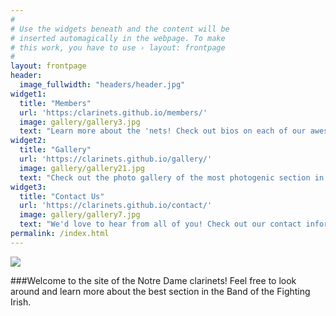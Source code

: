 ```yaml
---
#
# Use the widgets beneath and the content will be
# inserted automagically in the webpage. To make
# this work, you have to use › layout: frontpage
#
layout: frontpage
header:
  image_fullwidth: "headers/header.jpg"
widget1:
  title: "Members"
  url: 'https:/clarinets.github.io/members/'
  image: gallery/gallery3.jpg
  text: "Learn more about the 'nets! Check out bios on each of our awesome section members."
widget2:
  title: "Gallery"
  url: 'https://clarinets.github.io/gallery/'
  image: gallery/gallery21.jpg
  text: "Check out the photo gallery of the most photogenic section in the band!"
widget3:
  title: "Contact Us"
  url: 'https://clarinets.github.io/contact/'
  image: gallery/gallery7.jpg
  text: "We'd love to hear from all of you! Check out our contact information and useful links here."
permalink: /index.html
---
```





<div class="row">
<div class="medium-8 medium-push-4 columns" markdown="1"> 
<img src="{{ site.url }}/images/gallery/gallery2.jpg">
</div><!-- /.medium-4.columns -->
<div class="medium-4 medium-pull-8 columns" markdown="1">

###Welcome to the site of the Notre Dame clarinets! Feel free to look around and learn more about the best section in the Band of the Fighting Irish. 

</div><!-- /.medium-8.columns -->
</div><!-- /.row -->


